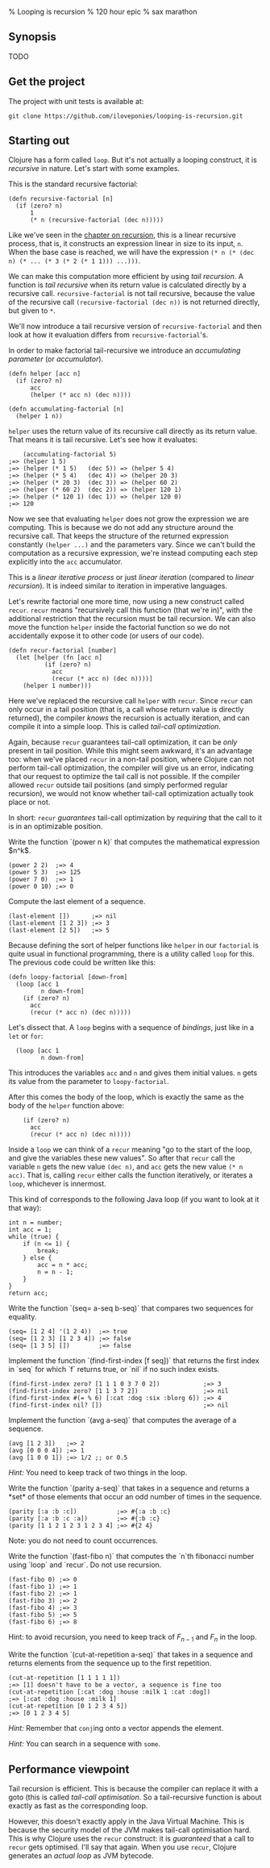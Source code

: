% Looping is recursion
% 120 hour epic
% sax marathon

## Synopsis

TODO

## Get the project

The project with unit tests is available at:

~~~
git clone https://github.com/iloveponies/looping-is-recursion.git
~~~

## Starting out

Clojure has a form called `loop`. But it's not actually a looping construct,
it is _recursive_ in nature. Let's start with some examples.

This is the standard recursive factorial:

~~~ {.clojure}
(defn recursive-factorial [n]
  (if (zero? n)
      1
      (* n (recursive-factorial (dec n)))))
~~~

Like we've seen in the [chapter on recursion][recursion], this is a linear
recursive process, that is, it constructs an expression linear in size to its
input, `n`. When the base case is reached, we will have the expression `(* n
(* (dec n) (* ... (* 3 (* 2 (* 1 1))) ...)))`.

We can make this computation more efficient by using _tail recursion_. A
function is _tail recursive_ when its return value is calculated directly by a
recursive call. `recursive-factorial` is not tail recursive, because the value
of the recursive call `(recursive-factorial (dec n))` is not returned
directly, but given to `*`.

We'll now introduce a tail recursive version of `recursive-factorial` and then
look at how it evaluation differs from `recursive-factorial`'s.

In order to make factorial tail-recursive we introduce an *accumulating
parameter* (or *accumulator*).

~~~ {.clojure}
(defn helper [acc n]
  (if (zero? n)
      acc
      (helper (* acc n) (dec n))))

(defn accumulating-factorial [n]
  (helper 1 n))
~~~

`helper` uses the return value of its recursive call directly as its return
value. That means it is tail recursive. Let's see how it evaluates:

~~~ {.clojure}
    (accumulating-factorial 5)
;=> (helper 1 5)
;=> (helper (* 1 5)   (dec 5)) => (helper 5 4)
;=> (helper (* 5 4)   (dec 4)) => (helper 20 3)
;=> (helper (* 20 3)  (dec 3)) => (helper 60 2)
;=> (helper (* 60 2)  (dec 2)) => (helper 120 1)
;=> (helper (* 120 1) (dec 1)) => (helper 120 0)
;=> 120
~~~

Now we see that evaluating `helper` does not grow the expression we are
computing. This is because we do not add any structure around the recursive
call. That keeps the structure of the returned expression constantly `(helper
...)` and the parameters vary. Since we can't build the computation as a
recursive expression, we're instead computing each step explicitly into the
`acc` accumulator.

This is a _linear iterative process_ or just _linear iteration_ (compared to
_linear recursion_). It is indeed similar to iteration in imperative
languages.

Let's rewrite factorial one more time, now using a new construct called
`recur`. `recur` means "recursively call this function (that we're in)", with
the additional restriction that the recursion must be tail recursion. We can
also move the function `helper` inside the factorial function so we do not
accidentally expose it to other code (or users of our code).

~~~ {.clojure}
(defn recur-factorial [number]
  (let [helper (fn [acc n]
          (if (zero? n)
            acc
            (recur (* acc n) (dec n))))]
    (helper 1 number)))
~~~

Here we've replaced the recursive call `helper` with `recur`. Since `recur`
can only occur in a tail position (that is, a call whose return value is
directly returned), the compiler _knows_ the recursion is actually iteration,
and can compile it into a simple loop. This is called _tail-call
optimization_.

Again, because `recur` guarantees tail-call optimization, it can be _only_
present in tail position. While this might seem awkward, it's an advantage
too: when we've placed `recur` in a non-tail position, where Clojure can not
perform tail-call optimization, the compiler will give us an error, indicating
that our request to optimize the tail call is not possible. If the compiler
allowed `recur` outside tail positions (and simply performed regular
recursion), we would not know whether tail-call optimization actually took
place or not.

In short: `recur` _guarantees_ tail-call optimization by _requiring_ that the
call to it is in an optimizable position.

<exercise>
Write the function `(power n k)` that computes the mathematical expression
$n^k$.

~~~ {.clojure}
(power 2 2)  ;=> 4
(power 5 3)  ;=> 125
(power 7 0)  ;=> 1
(power 0 10) ;=> 0
~~~
</exercise>

<exercise>
Compute the last element of a sequence.

~~~ {.clojure}
(last-element [])      ;=> nil
(last-element [1 2 3]) ;=> 3
(last-element [2 5])   ;=> 5
~~~
</exercise>

Because defining the sort of helper functions like `helper` in our `factorial`
is quite usual in functional programming, there is a utility called `loop` for
this. The previous code could be written like this:

~~~ {.clojure}
(defn loopy-factorial [down-from]
  (loop [acc 1
         n down-from]
    (if (zero? n)
      acc
      (recur (* acc n) (dec n)))))
~~~

Let's dissect that. A `loop` begins with a sequence of _bindings_, just like
in a `let` or `for`:

~~~ {.clojure}
  (loop [acc 1
         n down-from]
~~~

This introduces the variables `acc` and `n` and gives them initial values. `n`
gets its value from the parameter to `loopy-factorial`.

After this comes the body of the loop, which is exactly the same as the body
of the `helper` function above:

~~~ {.clojure}
    (if (zero? n)
      acc
      (recur (* acc n) (dec n)))))
~~~

Inside a `loop` we can think of a `recur` meaning "go to the start of the
loop, and give the variables these new values". So after that `recur` call the
variable `n` gets the new value `(dec n)`, and `acc` gets the new value `(* n
acc)`. That is, calling `recur` either calls the function iteratively, or
iterates a `loop`, whichever is innermost.

This kind of corresponds to the following Java loop (if you want to look at it
that way):

~~~ {.clojure}
int n = number;
int acc = 1;
while (true) {
    if (n <= 1) {
        break;
    } else {
        acc = n * acc;
        n = n - 1;
    }
}
return acc;

~~~

<exercise>
Write the function `(seq= a-seq b-seq)` that compares two sequences for equality.

~~~ {.clojure}
(seq= [1 2 4] '(1 2 4))  ;=> true
(seq= [1 2 3] [1 2 3 4]) ;=> false
(seq= [1 3 5] [])        ;=> false
~~~
</exercise>

<exericse>
Implement the function `(find-first-index [f seq])` that returns the first
index in `seq` for which `f` returns true, or `nil` if no such index exists.

~~~ {.clojure}
(find-first-index zero? [1 1 1 0 3 7 0 2])            ;=> 3
(find-first-index zero? [1 1 3 7 2])                  ;=> nil
(find-first-index #(= % 6) [:cat :dog :six :blorg 6]) ;=> 4
(find-first-index nil? [])                            ;=> nil
~~~
</exercise>

<excercise>
Implement the function `(avg a-seq)` that computes the average of a sequence.

~~~ {.clojure}
(avg [1 2 3])   ;=> 2
(avg [0 0 0 4]) ;=> 1
(avg [1 0 0 1]) ;=> 1/2 ;; or 0.5
~~~

_Hint:_ You need to keep track of two things in the loop.
</exercise>

<exercise>
Write the function `(parity a-seq)` that takes in a sequence and returns a
*set* of those elements that occur an odd number of times in the sequence.

~~~ {.clojure}
(parity [:a :b :c])           ;=> #{:a :b :c}
(parity [:a :b :c :a])        ;=> #{:b :c}
(parity [1 1 2 1 2 3 1 2 3 4] ;=> #{2 4}
~~~

Note: you do not need to count occurrences.
</exercise>

<exercise>
Write the function `(fast-fibo n)` that computes the `n`th fibonacci number
using `loop` and `recur`. Do not use recursion.

~~~ {.clojure}
(fast-fibo 0) ;=> 0
(fast-fibo 1) ;=> 1
(fast-fibo 2) ;=> 1
(fast-fibo 3) ;=> 2
(fast-fibo 4) ;=> 3
(fast-fibo 5) ;=> 5
(fast-fibo 6) ;=> 8
~~~

Hint: to avoid recursion, you need to keep track of $F_{n-1}$ and $F_n$ in the loop.
</exercise>

<exercise>
Write the function `(cut-at-repetition a-seq)` that takes in a sequence and
returns elements from the sequence up to the first repetition.

~~~ {.clojure}
(cut-at-repetition [1 1 1 1 1])
;=> [1] doesn't have to be a vector, a sequence is fine too
(cut-at-repetition [:cat :dog :house :milk 1 :cat :dog])
;=> [:cat :dog :house :milk 1]
(cut-at-repetition [0 1 2 3 4 5])
;=> [0 1 2 3 4 5]
~~~

_Hint:_ Remember that `conj`ing onto a vector appends the element.

_Hint:_ You can search in a sequence with `some`.
</exercise>

## Performance viewpoint

Tail recursion is efficient. This is because the compiler can replace it with
a goto (this is called _tail-call optimisation_. So a tail-recursive function
is about exactly as fast as the corresponding loop.

However, this doesn't exactly apply in the Java Virtual Machine. This is
because the security model of the JVM makes tail-call optimisation hard. This
is why Clojure uses the `recur` construct: it is _guaranteed_ that a call to
`recur` gets optimised. I'll say that again. When you use `recur`, Clojure
generates an _actual loop_ as JVM bytecode.

[recursion]: recursion.html
